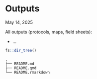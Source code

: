 # Outputs
May 14, 2025

All outputs (protocols, maps, field sheets):

- …

``` r
fs::dir_tree()
```

    .
    ├── README.md
    ├── README.qmd
    └── README.rmarkdown
